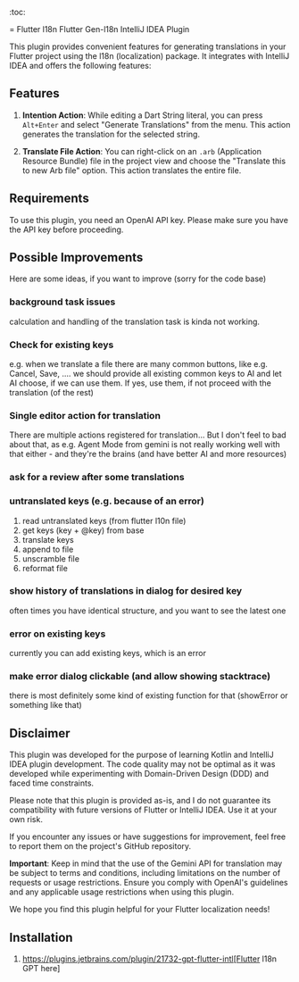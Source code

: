 :toc:

= Flutter l18n Flutter Gen-l18n IntelliJ IDEA Plugin


This plugin provides convenient features for generating translations in your Flutter project using the l18n (localization) package. It integrates with IntelliJ IDEA and offers the following features:



<!-- Plugin description -->

## Features

1. **Intention Action**: While editing a Dart String literal, you can press `Alt+Enter` and select "Generate Translations" from the menu. This action generates the translation for the selected string.

2. **Translate File Action**: You can right-click on an `.arb` (Application Resource Bundle) file in the project view and choose the "Translate this to new Arb file" option. This action translates the entire file.

## Requirements

To use this plugin, you need an OpenAI API key. Please make sure you have the API key before proceeding.

## Possible Improvements
Here are some ideas, if you want to improve (sorry for the code base)

### background task issues
calculation and handling of the translation task is kinda not working.

### Check for existing keys
e.g. when we translate a file there are many common buttons, like e.g. Cancel, Save, .... we should provide all existing common keys to AI and let AI choose, if we can use them. If yes, use them, if not proceed with the translation (of the rest)

### Single editor action for translation
There are multiple actions registered for translation... But I don't feel to bad about that, as e.g. Agent Mode from gemini is not really working well with that either - and they're the brains (and have better AI and more resources)


### ask for a review after some translations


### untranslated keys (e.g. because of an error)
1. read untranslated keys (from flutter l10n file)
2. get keys (key + @key) from base
3. translate keys
4. append to file
5. unscramble file
6. reformat file

### show history of translations in dialog for desired key
often times you have identical structure, and you want to see the latest one

### error on existing keys
currently you can add existing keys, which is an error

### make error dialog clickable (and allow showing stacktrace)
there is most definitely some kind of existing function for that (showError or something like that)

## Disclaimer

This plugin was developed for the purpose of learning Kotlin and IntelliJ IDEA plugin development. The code quality may not be optimal as it was developed while experimenting with Domain-Driven Design (DDD) and faced time constraints.

Please note that this plugin is provided as-is, and I do not guarantee its compatibility with future versions of Flutter or IntelliJ IDEA. Use it at your own risk.

If you encounter any issues or have suggestions for improvement, feel free to report them on the project's GitHub repository.

**Important**: Keep in mind that the use of the Gemini API for translation may be subject to terms and conditions, including limitations on the number of requests or usage restrictions. Ensure you comply with OpenAI's guidelines and any applicable usage restrictions when using this plugin.

We hope you find this plugin helpful for your Flutter localization needs!
<!-- Plugin description end -->

## Installation

1. https://plugins.jetbrains.com/plugin/21732-gpt-flutter-intl[Flutter l18n GPT here]
